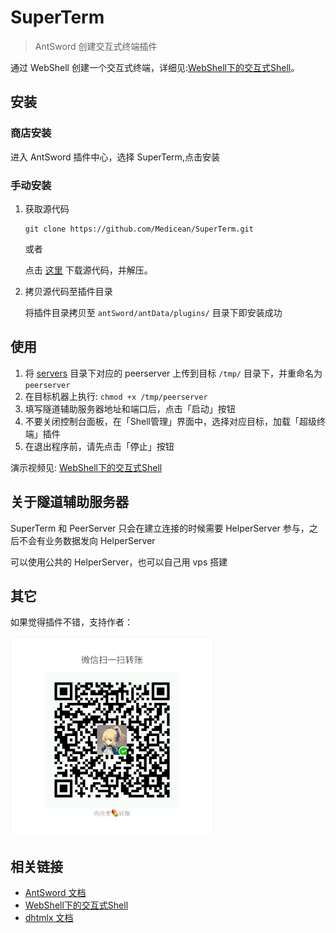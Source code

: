 # SuperTerm

> AntSword 创建交互式终端插件

通过 WebShell 创建一个交互式终端，详细见:[WebShell下的交互式Shell](http://blog.evalbug.com/2018/07/25/antsword_prompt_shell/)。

## 安装

### 商店安装

进入 AntSword 插件中心，选择 SuperTerm,点击安装

### 手动安装

1. 获取源代码

	```
	git clone https://github.com/Medicean/SuperTerm.git
	```
	
	或者
	
	点击 [这里](https://github.com/Medicean/SuperTerm/archive/master.zip) 下载源代码，并解压。

2. 拷贝源代码至插件目录

    将插件目录拷贝至 `antSword/antData/plugins/` 目录下即安装成功


## 使用

1. 将 [servers](./servers/) 目录下对应的 peerserver 上传到目标 `/tmp/` 目录下，并重命名为 `peerserver`
2. 在目标机器上执行: `chmod +x /tmp/peerserver`
3. 填写隧道辅助服务器地址和端口后，点击「启动」按钮
4. 不要关闭控制台面板，在「Shell管理」界面中，选择对应目标，加载「超级终端」插件
5. 在退出程序前，请先点击「停止」按钮

演示视频见: [WebShell下的交互式Shell](http://blog.evalbug.com/2018/07/25/antsword_prompt_shell/)

## 关于隧道辅助服务器

SuperTerm 和 PeerServer 只会在建立连接的时候需要 HelperServer 参与，之后不会有业务数据发向 HelperServer

可以使用公共的 HelperServer，也可以自己用 vps 搭建

## 其它

如果觉得插件不错，支持作者：

<img src="./wxpay.png" width="325px">

## 相关链接

* [AntSword 文档](http://doc.u0u.us)
* [WebShell下的交互式Shell](http://blog.evalbug.com/2018/07/25/antsword_prompt_shell/)
* [dhtmlx 文档](http://docs.dhtmlx.com/)
